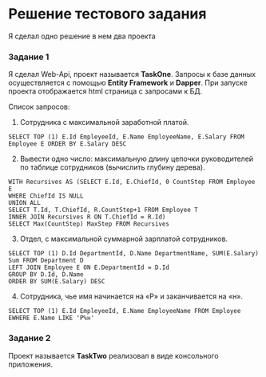 # Решение тестового задания

Я сделал одно решение в нем два проекта

### Задание 1
Я сделал Web-Api, проект называется **TaskOne**. Запросы к базе данных осуществляется с помощью **Entity Framework** и **Dapper**. При запуске проекта отображается html страница с запросами к БД.

Список запросов:

1. Сотрудника с максимальной заработной платой.
```
SELECT TOP (1) E.Id EmpleyeeId, E.Name EmployeeName, E.Salary FROM Employee E ORDER BY E.Salary DESC
```
2. Вывести одно число: максимальную длину цепочки руководителей по таблице сотрудников (вычислить глубину дерева).
```
WITH Recursives AS (SELECT E.Id, E.ChiefId, 0 CountStep FROM Employee E 
WHERE ChiefId IS NULL
UNION ALL
SELECT T.Id, T.ChiefId, R.CountStep+1 FROM Employee T 
INNER JOIN Recursives R ON T.ChiefId = R.Id)
SELECT Max(CountStep) MaxStep FROM Recursives
```
3. Отдел, с максимальной суммарной зарплатой сотрудников.
```
SELECT TOP (1) D.Id DepartmentId, D.Name DepartmentName, SUM(E.Salary) Sum FROM Department D 
LEFT JOIN Employee E ON E.DepartmentId = D.Id 
GROUP BY D.Id, D.Name 
ORDER BY SUM(E.Salary) DESC
```
4. Сотрудника, чье имя начинается на «Р» и заканчивается на «н».
```
SELECT TOP (1) E.Id EmpleyeeId, E.Name EmployeeName FROM Employee EWHERE E.Name LIKE 'Р%н'
```

### Задание 2
Проект называется **TaskTwo** реализовал в виде консольного приложения.
